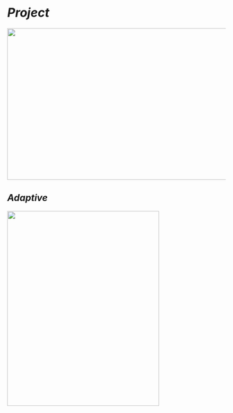 # ***Project***
<img src = "https://media.giphy.com/media/H4PhqKdewdm2hh2ieq/giphy.gif" width = "650px" height = "350px">

## ***Adaptive***
<img src = "https://media.giphy.com/media/fXuDOG49CNsRap7jyF/giphy.gif" width = "350px" height = "450px">
